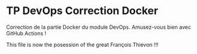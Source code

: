 # TP DevOps Correction Docker

Correction de la partie Docker du module DevOps. Amusez-vous bien avec GitHub Actions !

This file is now the posession of the great François Thievon !!!